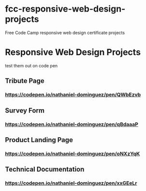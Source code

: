 # fcc-responsive-web-design-projects
Free Code Camp responsive web design certificate projects

# Responsive Web Design Projects
test them out on code pen

## Tribute Page 
### https://codepen.io/nathaniel-dominguez/pen/QWbEzvb

## Survey Form
### https://codepen.io/nathaniel-dominguez/pen/qBdaaaP

## Product Landing Page
### https://codepen.io/nathaniel-dominguez/pen/oNXzYqK

## Technical Documentation
### https://codepen.io/nathaniel-dominguez/pen/xxGEeLr